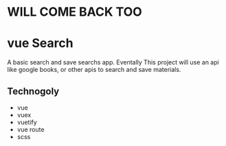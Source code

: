 # WILL COME BACK TOO

# vue Search
A basic search and save searchs app. Eventally This project will use an api like google books, or other apis to search and save materials.

## Technogoly 
* vue 
* vuex
* vuetify
* vue route
* scss
